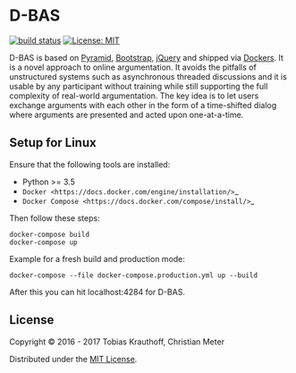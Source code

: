 # D-BAS

[![build status](https://gitlab.cs.uni-duesseldorf.de/dbas/dbas/badges/master/build.svg)](https://gitlab.cs.uni-duesseldorf.de/project/dbas/commits/master)
[![License: MIT](https://img.shields.io/badge/License-MIT-yellow.svg)](https://opensource.org/licenses/MIT)

D-BAS is based on [Pyramid](http://www.pylonsproject.org/), [Bootstrap](http://getbootstrap.com/),
[jQuery](https://jquery.com/) and shipped via [Dockers](https://www.docker.com/). It is a novel approach to online
argumentation. It avoids the pitfalls of  unstructured systems such as asynchronous threaded discussions and it is
usable by any participant without training while still supporting the full complexity  of real-world argumentation.
The key idea is to let users exchange arguments  with each other in the form of a time-shifted dialog where arguments
are presented and acted upon one-at-a-time.


## Setup for Linux

Ensure that the following tools are installed:

* Python >= 3.5
* `Docker <https://docs.docker.com/engine/installation/>`_
* `Docker Compose <https://docs.docker.com/compose/install/>`_

Then follow these steps:

    docker-compose build
    docker-compose up

Example for a fresh build and production mode:

    docker-compose --file docker-compose.production.yml up --build

After this you can hit localhost:4284 for D-BAS.


## License

Copyright © 2016 - 2017 Tobias Krauthoff, Christian Meter

Distributed under the [MIT License](https://gitlab.cs.uni-duesseldorf.de/project/dbas/raw/master/LICENSE).